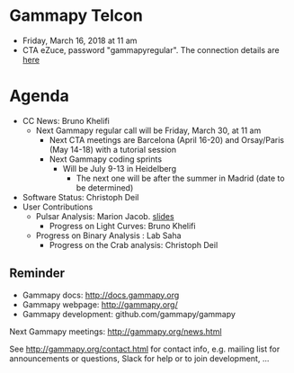 # Gammapy Telcon

* Friday, March 16, 2018 at 11 am
* CTA eZuce, password "gammapyregular".  The connection details are [here](ConnectionDetails.txt)

# Agenda

* CC News: Bruno Khelifi
  * Next Gammapy regular call will be Friday, March 30, at 11 am
	* Next CTA meetings are Barcelona (April 16-20) and Orsay/Paris (May 14-18) with a tutorial session
	* Next Gammapy coding sprints
	  * Will be July 9-13 in Heidelberg
		* The next one will be after the summer in Madrid (date to be determined)
* Software Status: Christoph Deil
* User Contributions
  * Pulsar Analysis: Marion Jacob.  [slides](https://github.com/gammasky/cta-analyses/blob/master/)
	* Progress on Light Curves: Bruno Khelifi
  * Progress on Binary Analysis : Lab Saha
	* Progress on the Crab analysis: Christoph Deil


## Reminder

* Gammapy docs: http://docs.gammapy.org
* Gammapy webpage: http://gammapy.org/
* Gammapy development: github.com/gammapy/gammapy

Next Gammapy meetings: http://gammapy.org/news.html

See http://gammapy.org/contact.html for contact info, e.g. mailing list
for announcements or questions, Slack for help or to join development, ...
